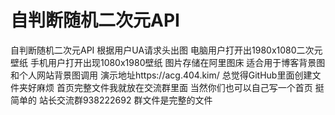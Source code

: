 # 自判断随机二次元API
自判断随机二次元API 根据用户UA请求头出图 
电脑用户打开出1980x1080二次元壁纸 手机用户打开出现1080x1980壁纸 图片存储在阿里图床 适合用于博客背景图和个人网站背景图调用
演示地址https://acg.404.kim/ 
总觉得GitHub里面创建文件夹好麻烦 首页完整文件我就放在交流群里面 当然你们也可以自己写一个首页 挺简单的
站长交流群938222692 群文件是完整的文件

